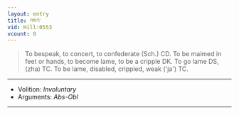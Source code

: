 ```yaml
---
layout: entry
title: འཇའ་
vid: Hill:0553
vcount: 0
---
```

> To bespeak, to concert, to confederate (Sch\.) CD\. To be maimed in feet or hands, to become lame, to be a cripple DK\. To go lame DS, (zha) TC\. To be lame, disabled, crippled, weak ('ja') TC\.

---
* Volition: _Involuntary_
* Arguments: _Abs-Obl_

---

